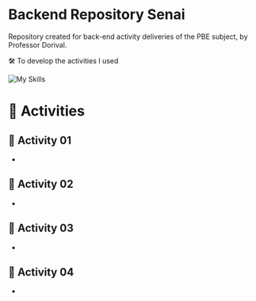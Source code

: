 # Backend Repository Senai

Repository created for back-end activity deliveries of the PBE subject, by Professor Dorival.

🛠 To develop the activities I used

![My Skills](https://skillicons.dev/icons?i=js,html,css,tailwind,bootstrap,django,mysql)

# 📌 Activities

🔹 Activity 01
- 
-
🔹 Activity 02
- 
- 
🔹 Activity 03
- 
- 
🔹 Activity 04
- 
- 
  
